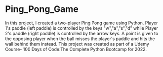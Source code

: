 # Ping_Pong_Game 
In this project, I created a two-player Ping Pong game using Python. Player 1's paddle (left paddle) is controlled by the keys "w","a","s","d" while Player 2's paddle (right paddle) is controlled by the arrow keys. A point is given to the opposing player when the ball misses the player's paddle and hits the wall behind them instead. This project was created as part of a Udemy Course- 100 Days of Code:The Complete Python Bootcamp for 2022. 
